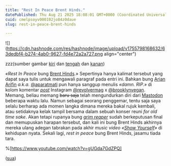 ```yaml
---
title: "Rest In Peace Brent Hinds."
datePublished: Thu Aug 21 2025 18:08:01 GMT+0000 (Coordinated Universal Time)
cuid: cmelpsoyv000102jo84z0daue
slug: rest-in-peace-brent-hinds

---
```


![](https://cdn.hashnode.com/res/hashnode/image/upload/v1755798168632/63dedbf4-b274-4ab0-9627-fd4e72a2a727.png align="center")

zzz(sumber gambar [kiri](https://www.kerrang.com/brent-hinds-mastodon-dies-atlanta-motorcycle-crash-aged-51-collision-wednesday-night) dan [tengah](https://www.vice.com/en/article/brent-hinds-former-mastodon-guitarist-reportedly-dead-after-motorcycle-accident/) dan [kanan](https://www.instagram.com/revolvermag/p/DNn5pGHRTbL/))

*«Rest In Peace* bung [Brent Hinds](https://en.wikipedia.org/wiki/Brent_Hinds).» Sepertinya hanya kalimat tersebut yang dapat saya tulis untuk mengawali paragraf pada entri ini. Bahkan bung [Arian Arifin](https://id.wikipedia.org/wiki/Arian13) *a.k.a.* [@aparatmati](https://www.instagram.com/aparatmati) pun hanya sanggup menulis *«damn. RIP.»* di kolom komentar [*post*](https://www.instagram.com/revolvermag/p/DNn5pGHRTbL/) Instagram [@revolvermag](http://instagram.com/revolvermag) x [@brooklynvegan](http://instagram.com/brooklynvegan). Memang, beliau memang <s>baru saja</s> telah mengundurkan diri dari [Mastodon](https://en.wikipedia.org/wiki/Mastodon_\(band\)) beberapa waktu lalu. Namun sebagai seorang penggemar, tentu saja saya selalu berharap ada momen langka dimana mereka bakal rujuk kembali, atau setidaknya kelak tampil bersama dalam sebuah konser reuni *for old time sake*. Akan tetapi rupanya bung [*grim reaper*](https://en.wikipedia.org/wiki/Grim_Reaper) sudah berkeputusan final dan memupuskan harapan tersebut, dan kali ini bung Brent Hinds akhirnya mereka ulang adegan tabrakan pada akhir *music video «*[*Show Yourself*](https://www.youtube.com/watch?v=gUGda7GdZPQ&t=166s)*»* di kehidupan nyata. Sekali lagi, *rest in peace* bung Brent Hinds, jasamu tiada tara.

%[https://www.youtube.com/watch?v=gUGda7GdZPQ] 

([sua](https://sua.ist))